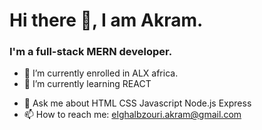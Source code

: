 #                 **Hi there 👋, I am Akram.**

###                  I'm a full-stack MERN developer. 


<!-- **akram-elgh/akram-elgh** is a ✨ _special_ ✨ repository because its `README.md` (this file) appears on your GitHub profile. -->

<!-- Here are some ideas to get you started: -->


- 🔭 I’m currently enrolled in ALX africa.
- 🌱 I’m currently learning REACT 
<!-- - 👯 I’m looking to collaborate on ...
- 🤔 I’m looking for help with ... -->
- 💬 Ask me about HTML CSS Javascript Node.js Express
- 📫 How to reach me: elghalbzouri.akram@gmail.com
<!-- - 😄 Pronouns: ...
- ⚡ Fun fact: ... -->

